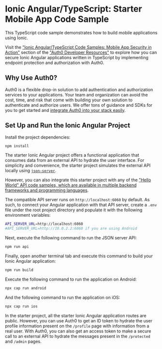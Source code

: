 # Ionic Angular/TypeScript: Starter Mobile App Code Sample

This TypeScript code sample demonstrates how to build mobile applications using Ionic.

Visit the ["Ionic Angular/TypeScript Code Samples: Mobile App Security in Action"](https://developer.auth0.com/resources/code-samples/mobile/ionic) section of the ["Auth0 Developer Resources"](https://developer.auth0.com/resources) to explore how you can secure Ionic Angular applications written in TypeScript by implementing endpoint protection and authorization with Auth0.

## Why Use Auth0?

Auth0 is a flexible drop-in solution to add authentication and authorization services to your applications. Your team and organization can avoid the cost, time, and risk that come with building your own solution to authenticate and authorize users. We offer tons of guidance and SDKs for you to get started and [integrate Auth0 into your stack easily](https://developer.auth0.com/resources/code-samples/full-stack).

## Set Up and Run the Ionic Angular Project

Install the project dependencies:

```bash
npm install
```

The starter Ionic Angular project offers a functional application that consumes data from an external API to hydrate the user interface. For simplicity and convenience, the starter project simulates the external API locally using [`json-server`](https://github.com/typicode/json-server).

However, you can also integrate this starter project with any of the ["Hello World" API code samples, which are available in multiple backend frameworks and programming languages](https://github.com/orgs/auth0-developer-hub/repositories?language=&q=api+hello-world&sort=&type=public).

The compatible API server runs on `http://localhost:6060` by default. As such, to connect your Angular application with that API server, create a `.env` file under the root project directory and populate it with the following environment variables:

```bash
API_SERVER_URL=http://localhost:6060
#API_SERVER_URL=http://10.0.2.2:6060 if you are using Android
```

Next, execute the following command to run the JSON server API:

```bash
npm run api
```

Finally, open another terminal tab and execute this command to build your Ionic Angular application:

```bash
npm run build
```

Execute the following command to run the application on Android:

```bash
npx cap run android
```

And the following command to run the application on iOS:

```bash
npx cap run ios
```

In the starter project, all the starter Ionic Angular application routes are public. However, you can use Auth0 to get an ID token to hydrate the user profile information present on the `/profile` page with information from a real user. With Auth0, you can also get an access token to make a secure call to an external API to hydrate the messages present in the `/protected` and `/admin` pages.
